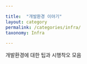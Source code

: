 ```yaml
---

title:  "개발환경 이야기"  
layout: category
permalink: /categories/infra/  
taxonomy: Infra

---
```


개발환경에 대한 팁과 시행착오 모음